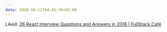 ```yaml
---
date: 2018-10-11T04:45:36+02:00
---
```


Liked: [26 React Interview Questions and Answers in 2018 | FullStack.Café](https://www.fullstack.cafe/blog/top-26-react-redux-interview-questions-to-brush-up-2018)
